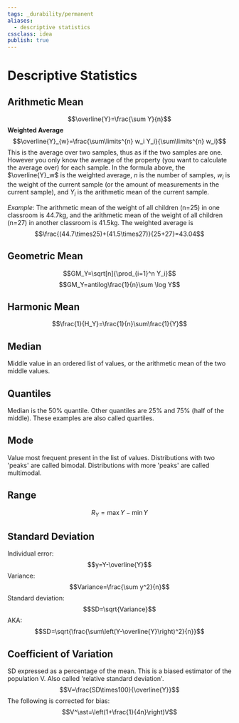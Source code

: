 ```yaml
---
tags: _durability/permanent 
aliases: 
  - descriptive statistics
cssclass: idea
publish: true
---
```

# Descriptive Statistics

## Arithmetic Mean
$$\overline{Y}=\frac{\sum Y}{n}$$
**Weighted Average**
$$\overline{Y}_{w}=\frac{\sum\limits^{n} w_i Y_i}{\sum\limits^{n} w_i}$$
This is the average over two samples, thus as if the two samples are one. However you only know the average of the property (you want to calculate the average over) for each sample. In the formula above, the $\overline{Y}_w$ is the weighted average, $n$ is the number of samples, $w_i$ is the weight of the current sample (or the amount of measurements in the current sample), and $Y_i$ is the arithmetic mean of the current sample.

*Example*: The arithmetic mean of the weight of all children (n=25) in one classroom is 44.7kg, and the arithmetic mean of the weight of all children (n=27) in another classroom is 41.5kg. The weighted average is 
$$\frac{(44.7\times25)+(41.5\times27)}{25+27}=43.04$$

## Geometric Mean
$$GM_Y=\sqrt[n]{\prod_{i=1}^n Y_i}$$
$$GM_Y=antilog\frac{1}{n}\sum \log Y$$

## Harmonic Mean
$$\frac{1}{H_Y}=\frac{1}{n}\sum\frac{1}{Y}$$

## Median
Middle value in an ordered list of values, or the arithmetic mean of the two middle values.

## Quantiles
Median is the 50% quantile. Other quantiles are 25% and 75% (half of the middle). These examples are also called quartiles.

## Mode
Value most frequent present in the list of values. Distributions with two 'peaks' are called bimodal. Distributions with more 'peaks' are called multimodal.

## Range
$$R_Y=\max{Y}-\min{Y}$$

## Standard Deviation
Individual error:
$$y=Y-\overline{Y}$$
Variance:
$$Variance=\frac{\sum y^2}{n}$$
Standard deviation:
$$SD=\sqrt{Variance}$$
AKA:
$$SD=\sqrt{\frac{\sum\left(Y-\overline{Y}\right)^2}{n}}$$
## Coefficient of Variation
SD expressed as a percentage of the mean. This is a biased estimator of the population V. Also called 'relative standard deviation'.
$$V=\frac{SD\times100}{\overline{Y}}$$
The following is corrected for bias:
$$V^\ast=\left(1+\frac{1}{4n}\right)V$$
